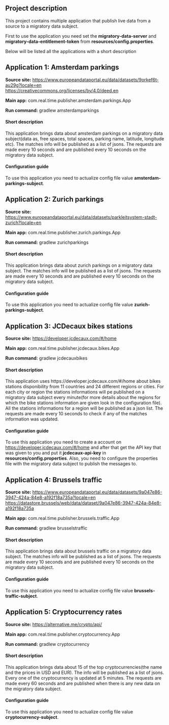 <h2>Project description</h2>

This project contains multiple application that publish live data from a source to a migratory data subject.

First to use the application you need set the **migratory-data-server** and **migratory-data-entitlement-token** from **resources/config.properties**.

Below will be listed all the applications with a short description

<h2>Application 1: Amsterdam parkings</h2>

**Source site:** https://www.europeandataportal.eu/data/datasets/9orkef6t-au29g?locale=en \
https://creativecommons.org/licenses/by/4.0/deed.en

**Main app:** com.real.time.publisher.amsterdam.parkings.App

**Run command:** gradlew amsterdamparkings

<h4>Short description</h4>
This application brings data about amsterdam parkings on a migratory data subject(data as, free spaces, total spaces,
parking name, latitude, longitude etc).
The matches info will be published as a list of jsons.
The requests are made every 10 seconds and are published every 10 seconds on the migratory data subject.

<h4>Configuration guide</h4>

To use this application you need to actualize config file value **amsterdam-parkings-subject**.

<h2>Application 2: Zurich parkings</h2>

**Source site:** https://www.europeandataportal.eu/data/datasets/parkleitsystem-stadt-zurich?locale=en

**Main app:** com.real.time.publisher.zurich.parkings.App

**Run command:** gradlew zurichparkings

<h4>Short description</h4>
This application brings data about zurich parkings on a migratory data subject.
The matches info will be published as a list of jsons.
The requests are made every 10 seconds and are published every 10 seconds on the migratory data subject.

<h4>Configuration guide</h4>

To use this application you need to actualize config file value **zurich-parkings-subject**.

<h2>Application 3: JCDecaux bikes stations</h2>

**Source site:** https://developer.jcdecaux.com/#/home

**Main app:** com.real.time.publisher.jcdecaux.bikes.App

**Run command:** gradlew jcdecauxbikes

<h4>Short description</h4>
This application uses https://developer.jcdecaux.com/#/home about bikes stations disponibility from 
11 countries and 24 different regions or cities. For each city or region the stations informations
will pe published on a migratory data subject every minute(for more details about the regions for which
the bike stations information are given look in the configuration file).
All the stations informations for a region will be published as a json list.
The requests are made every 10 seconds to check if any of the matches information was updated.

<h4>Configuration guide</h4>

To use this application you need to create a account on https://developer.jcdecaux.com/#/home and after that get the API key that was given to
you and put it **jcdecaux-api-key** in **resources/config.properties**. Also, you need to configure the properties file with the migratory data subject to publish
the messages to.

<h2>Application 4: Brussels traffic</h2>

**Source site:** https://www.europeandataportal.eu/data/datasets/9a047e86-3947-424a-84e8-a192f18a735a?locale=en \
https://datastore.brussels/web/data/dataset/9a047e86-3947-424a-84e8-a192f18a735a

**Main app:** com.real.time.publisher.brussels.traffic.App

**Run command:** gradlew brusselstraffic

<h4>Short description</h4>
This application brings data about brussels traffic on a migratory data subject.
The matches info will be published as a list of jsons.
The requests are made every 10 seconds and are published every 10 seconds on the migratory data subject.

<h4>Configuration guide</h4>

To use this application you need to actualize config file value **brussels-traffic-subject**.

<h2>Application 5: Cryptocurrency rates</h2>

**Source site:** https://alternative.me/crypto/api/

**Main app:** com.real.time.publisher.cryptocurrency.App

**Run command:** gradlew cryptocurrency

<h4>Short description</h4>
This application brings data about 15 of the top cryptocurrencies(the name and the prices in USD and EUR).
The info will be published as a list of jsons.
Every one of the cryptocurrency is updated at 5 minutes.
The requests are made every 60 seconds and are published when there is any new data on the migratory data subject.

<h4>Configuration guide</h4>

To use this application you need to actualize config file value **cryptocurrency-subject**.
